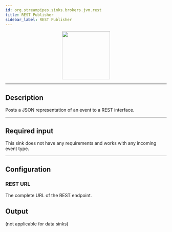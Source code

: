 ```yaml
---
id: org.streampipes.sinks.brokers.jvm.rest
title: REST Publisher
sidebar_label: REST Publisher
---
```




<p align="center"> 
    <img src="/docs/img/pipeline-elements/org.streampipes.sinks.brokers.jvm.rest/icon.png" width="150px;" class="pe-image-documentation"/>
</p>

***

## Description

Posts a JSON representation of an event to a REST interface.

***

## Required input

This sink does not have any requirements and works with any incoming event type.

***

## Configuration

### REST URL

The complete URL of the REST endpoint.

## Output

(not applicable for data sinks)